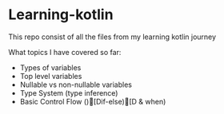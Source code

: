 # Learning-kotlin

This repo consist of all the files from my learning kotlin journey 

What topics I have covered so far:
- Types of variables
- Top level variables
- Nullable vs non-nullable variables
- Type System (type inference)
- Basic Control Flow ()[Dif-else)[D & when)
